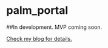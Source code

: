 # palm_portal

##In development. 
MVP coming soon.

[Check my blog for details.](https://medium.com/@dylanmodell/flutter-february-54efb9cef13d)